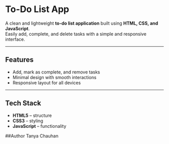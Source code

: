 # To-Do List App

A clean and lightweight **to-do list application** built using **HTML, CSS, and JavaScript**.  
Easily add, complete, and delete tasks with a simple and responsive interface.

---

## Features
- Add, mark as complete, and remove tasks  
- Minimal design with smooth interactions  
- Responsive layout for all devices  

---

## Tech Stack
- **HTML5** – structure  
- **CSS3** – styling  
- **JavaScript** – functionality

##Author 
Tanya Chauhan
